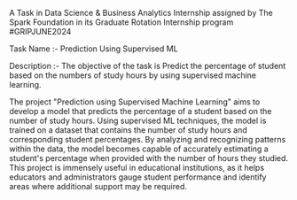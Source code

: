 A Task in Data Science & Business Analytics Internship assigned by The Spark Foundation in its Graduate Rotation Internship program #GRIPJUNE2024

Task Name :- Prediction Using Supervised ML

Description :- The objective of the task is Predict the percentage of student based on the numbers of study hours by using supervised machine learning.

The project "Prediction using Supervised Machine Learning" aims to develop a model that predicts the percentage of a student based on the number of study hours. Using supervised ML techniques, the model is trained on a dataset that contains the number of study hours and corresponding student percentages. By analyzing and recognizing patterns within the data, the model becomes capable of accurately estimating a student's percentage when provided with the number of hours they studied. This project is immensely useful in educational institutions, as it helps educators and administrators gauge student performance and identify areas where additional support may be required.

